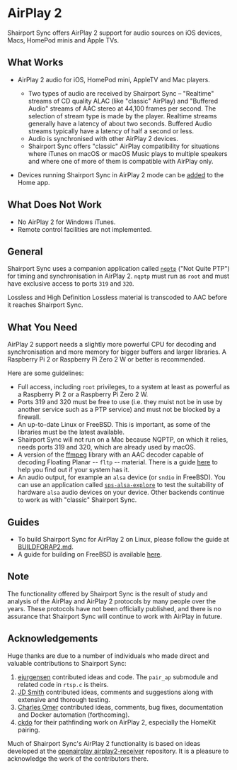 # AirPlay 2
Shairport Sync offers AirPlay 2 support for audio sources on iOS devices, Macs, HomePod minis and Apple TVs.

## What Works
- AirPlay 2 audio for iOS, HomePod mini, AppleTV and Mac players.
  * Two types of audio are received by Shairport Sync – "Realtime" streams of CD quality ALAC (like "classic" AirPlay) and "Buffered Audio" streams of AAC stereo at 44,100 frames per second. The selection of stream type is made by the player. Realtime streams generally have a latency of about two seconds. Buffered Audio streams typically have a latency of half a second or less.
  * Audio is synchronised with other AirPlay 2 devices.
  * Shairport Sync offers "classic" AirPlay compatibility for situations where iTunes on macOS or macOS Music plays to multiple speakers and where one of more of them is compatible with AirPlay only.

- Devices running Shairport Sync in AirPlay 2 mode can be [added](https://github.com/mikebrady/shairport-sync/blob/development/ADDINGTOHOME.md) to the Home app. 

## What Does Not Work
- No AirPlay 2 for Windows iTunes.
- Remote control facilities are not implemented.

## General
Shairport Sync uses a companion application called [`nqptp`](https://github.com/mikebrady/nqptp) ("Not Quite PTP") for timing and synchronisation in AirPlay 2. `nqptp` must run as `root` and must have exclusive access to ports `319` and `320`.

Lossless and High Definition Lossless material is transcoded to AAC before it reaches Shairport Sync. 

## What You Need
AirPlay 2 support needs a slightly more powerful CPU for decoding and synchronisation and more memory for bigger buffers and larger libraries. A Raspberry Pi 2 or Raspberry Pi Zero 2 W or better is recommended.

Here are some guidelines: 
* Full access, including `root` privileges, to a system at least as powerful as a Raspberry Pi 2 or a Raspberry Pi Zero 2 W.
* Ports 319 and 320 must be free to use (i.e. they muist not be in use by another service such as a PTP service) and must not be blocked by a firewall.
* An up-to-date Linux or FreeBSD. This is important, as some of the libraries must be the latest available.
* Shairport Sync will not run on a Mac because NQPTP, on which it relies, needs ports 319 and 320, which are already used by macOS.
* A version of the [ffmpeg](https://www.ffmpeg.org) library with an AAC decoder capable of decoding Floating Planar -- `fltp` -- material. There is a guide [here](https://github.com/mikebrady/shairport-sync/blob/development/TROUBLESHOOTING.md#aac-decoder-issues-airplay-2-only) to help you find out if your system has it.
* An audio output, for example an `alsa` device (or `sndio` in FreeBSD). You can use an application called [`sps-alsa-explore`](https://github.com/mikebrady/sps-alsa-explore) to test the suitability of hardware `alsa` audio devices on your device. Other backends continue to work as with "classic" Shairport Sync.

## Guides
* To build Shairport Sync for AirPlay 2 on Linux, please follow the guide at [BUILDFORAP2.md](https://github.com/mikebrady/shairport-sync/blob/development/BUILDFORAP2.md).
* A guide for building on FreeBSD is available [here](https://github.com/mikebrady/shairport-sync/blob/development/FREEBSD.md).

## Note
The functionality offered by Shairport Sync is the result of study and analysis of the AirPlay and AirPlay 2 protocols by many people over the years. These protocols have not been officially published, and there is no assurance that Shairport Sync will continue to work with AirPlay in future.

## Acknowledgements
Huge thanks are due to a number of individuals who made direct and valuable contributions to Shairport Sync:
1. [ejurgensen](https://github.com/ejurgensen) contributed ideas and code. The `pair_ap` submodule and related code in `rtsp.c` is theirs.
2. [JD Smith](https://github.com/jdtsmith) contributed ideas, comments and suggestions along with extensive and thorough testing.
3. [Charles Omer](https://github.com/charlesomer) contributed ideas, comments, bug fixes, documentation and Docker automation (forthcoming).
4. [ckdo](https://github.com/ckdo) for their pathfinding work on AirPlay 2, especially the HomeKit pairing.

Much of Shairport Sync's AirPlay 2 functionality is based on ideas developed at the [openairplay airplay2-receiver]( https://github.com/openairplay/airplay2-receiver) repository. It is a pleasure to acknowledge the work of the contributors there.
